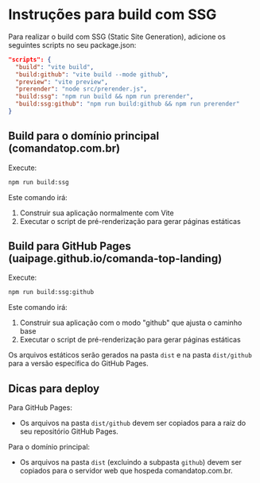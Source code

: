 
# Instruções para build com SSG

Para realizar o build com SSG (Static Site Generation), adicione os seguintes scripts no seu package.json:

```json
"scripts": {
  "build": "vite build",
  "build:github": "vite build --mode github",
  "preview": "vite preview",
  "prerender": "node src/prerender.js",
  "build:ssg": "npm run build && npm run prerender",
  "build:ssg:github": "npm run build:github && npm run prerender"
}
```

## Build para o domínio principal (comandatop.com.br)

Execute:

```bash
npm run build:ssg
```

Este comando irá:
1. Construir sua aplicação normalmente com Vite
2. Executar o script de pré-renderização para gerar páginas estáticas

## Build para GitHub Pages (uaipage.github.io/comanda-top-landing)

Execute:

```bash
npm run build:ssg:github
```

Este comando irá:
1. Construir sua aplicação com o modo "github" que ajusta o caminho base
2. Executar o script de pré-renderização para gerar páginas estáticas

Os arquivos estáticos serão gerados na pasta `dist` e na pasta `dist/github` para a versão específica do GitHub Pages.

## Dicas para deploy

Para GitHub Pages:
- Os arquivos na pasta `dist/github` devem ser copiados para a raiz do seu repositório GitHub Pages.

Para o domínio principal:
- Os arquivos na pasta `dist` (excluindo a subpasta `github`) devem ser copiados para o servidor web que hospeda comandatop.com.br.
```
